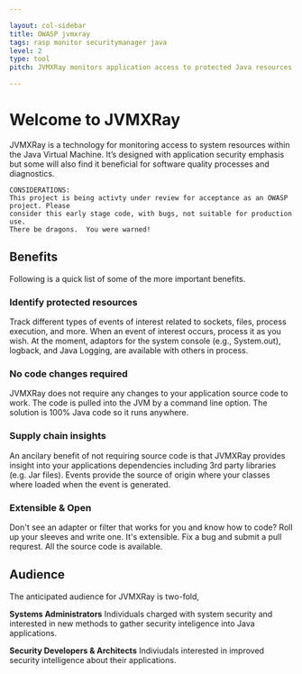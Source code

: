 ```yaml
---

layout: col-sidebar
title: OWASP jvmxray
tags: rasp monitor securitymanager java
level: 2
type: tool
pitch: JVMXRay monitors application access to protected Java resources

---
```


# Welcome to JVMXRay

JVMXRay is a technology for monitoring access to system resources within the Java Virtual Machine.  It’s designed with application security emphasis but some will also find it beneficial for software quality processes and diagnostics.

```
CONSIDERATIONS:
This project is being activty under review for acceptance as an OWASP project. Please
consider this early stage code, with bugs, not suitable for production use. 
There be dragons.  You were warned!
```

## Benefits
Following is a quick list of some of the more important benefits.

### Identify protected resources
Track different types of events of interest related to sockets, files, process execution, and more.  When an event of interest occurs, process it as you wish.  At the moment, adaptors for the system console (e.g., System.out), logback, and Java Logging, are available with others in process. 

### No code changes required
JVMXRay does not require any changes to your application source code to work.  The code is pulled into the JVM by a command line option.  The solution is 100% Java code so it runs anywhere.

### Supply chain insights
An ancilary benefit of not requiring source code is that JVMXRay provides insight into your applications dependencies including 3rd party libraries (e.g. Jar files).  Events provide the source of origin where your classes where loaded when the event is generated.

### Extensible & Open
Don't see an adapter or filter that works for you and know how to code?  Roll up your sleeves and write one.  It's extensible.  Fix a bug and submit a pull requrest.  All the source code is available.

## Audience
The anticipated audience for JVMXRay is two-fold,<br/>

**Systems Administrators**
Individuals charged with system security and interested in new methods to gather security inteligence into Java applications.

**Security Developers & Architects**
Indiviudals interested in improved security intelligence about their applications.
